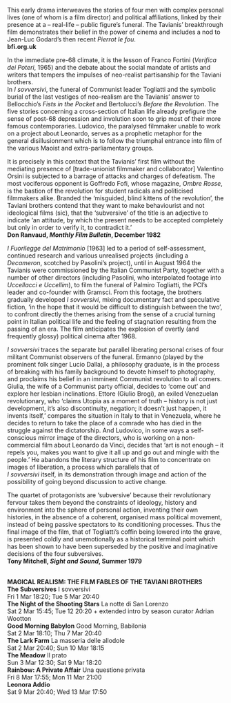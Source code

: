 
This early drama interweaves the stories of four men with complex personal lives (one of whom is a film director) and political affiliations, linked by their presence at a – real-life – public figure’s funeral. The Tavianis’ breakthrough film demonstrates their belief in the power of cinema and includes a nod to Jean-Luc Godard’s then recent _Pierrot le fou_.  
**bfi.org.uk**

In the immediate pre-68 climate, it is the lesson of Franco Fortini (_Verifica dei Poteri_, 1965) and the debate about the social mandate of artists and writers that tempers the impulses of neo-realist partisanship for the Taviani brothers.  
In _I sovversivi_, the funeral of Communist leader Togliatti and the symbolic burial of the last vestiges of neo-realism are the Tavianis’ answer to Bellocchio’s _Fists in the Pocket_ and Bertolucci’s _Before the Revolution_. The five stories concerning a cross-section of Italian life already prefigure the sense of post-68 depression and involution soon to grip most of their more famous contemporaries. Ludovico, the paralysed filmmaker unable to work on a project about Leonardo, serves as a prophetic metaphor for the general disillusionment which is to follow the triumphal entrance into film of the various Maoist and extra-parliamentary groups.

It is precisely in this context that the Tavianis’ first film without the mediating presence of [trade-unionist filmmaker and collaborator] Valentino Orsini is subjected to a barrage of attacks and charges of defeatism. The most vociferous opponent is Goffredo Fofi, whose magazine, _Ombre Rosse_, is the bastion of the revolution for student radicals and politicised filmmakers alike. Branded the ‘misguided, blind kittens of the revolution’, the Taviani brothers contend that they want to make behaviourist and not ideological films (sic), that the ‘subversive’ of the title is an adjective to indicate ‘an attitude, by which the present needs to be accepted completely but only in order to verify it, to contradict it.’  
**Don Ranvaud, _Monthly Film Bulletin_, December 1982**

_I Fuorilegge del Matrimonio_ [1963] led to a period of self-assessment, continued research and various unrealised projects (including a _Decameron_, scotched by Pasolini’s project), until in August 1964 the Tavianis were commissioned by the Italian Communist Party, together with a number of other directors (including Pasolini, who interpolated footage into _Uccellacci e Uccellim_), to film the funeral of Palmiro Togliatti, the PCI’s leader and co-founder with Gramsci. From this footage, the brothers gradually developed  _I sovversivi_, mixing documentary fact and speculative fiction, ‘in the hope that it would be difficult to distinguish between the two’, to confront directly the themes arising from the sense of a crucial turning point in Italian political life and the feeling of stagnation resulting from the passing of an era. The film anticipates the explosion of overtly (and frequently glossy) political cinema after 1968.

_I sovversivi_ traces the separate but parallel liberating personal crises of four militant Communist observers of the funeral. Ermanno (played by the prominent folk singer Lucio Dalla), a philosophy graduate, is in the process of breaking with his family background to devote himself to photography, and proclaims his belief in an imminent Communist revolution to all comers. Giulia, the wife of a Communist party official, decides to ‘come out’ and explore her lesbian inclinations. Ettore (Giulio Brogi), an exiled Venezuelan revolutionary, who ‘claims Utopia as a moment of truth – history is not just development, it’s also discontinuity, negation; it doesn’t just happen, it invents itself,’ compares the situation in Italy to that in Venezuela, where he decides to return to take the place of a comrade who has died in the struggle against the dictatorship. And Ludovico, in some ways a self-conscious mirror image of the directors, who is working on a non-commercial film about Leonardo da Vinci, decides that ‘art is not enough – it repels you, makes you want to give it all up and go out and mingle with the people.’ He abandons the literary structure of his film to concentrate on images of liberation, a process which parallels that of  
_I sovversivi_ itself, in its demonstration through image and action of the possibility of going beyond discussion to active change.

The quartet of protagonists are ‘subversive’ because their revolutionary fervour takes them beyond the constraints of ideology, history and environment into the sphere of personal action, inventing their own histories, in the absence of a coherent, organised mass political movement, instead of being passive spectators to its conditioning processes. Thus the final image of the film, that of Togliatti’s coffin being lowered into the grave, is presented coldly and unemotionally as a historical terminal point which has been shown to have been superseded by the positive and imaginative decisions of the four subversives.  
**Tony Mitchell, _Sight and Sound_, Summer 1979**
<br><br>

**MAGICAL REALISM:  THE FILM FABLES OF  THE TAVIANI BROTHERS**<br>
**The Subversives** I sovversivi<br>
Fri 1 Mar 18:20; Tue 5 Mar 20:40<br>
**The Night of the Shooting Stars** La notte di San Lorenzo<br>
Sat 2 Mar 15:45; Tue 12 20:20 + extended intro by season curator Adrian Wootton<br>
**Good Morning Babylon** Good Morning, Babilonia<br>
Sat 2 Mar 18:10; Thu 7 Mar 20:40<br>
**The Lark Farm** La masseria delle allodole<br>
Sat 2 Mar 20:40; Sun 10 Mar 18:15<br>
**The Meadow** Il prato<br>
Sun 3 Mar 12:30; Sat 9 Mar 18:20<br>
**Rainbow: A Private Affair** Una questione privata<br>
Fri 8 Mar 17:55; Mon 11 Mar 21:00<br>
**Leonora Addio**<br>
Sat 9 Mar 20:40; Wed 13 Mar 17:50<br>
<br><br>
<!--stackedit_data:
eyJoaXN0b3J5IjpbODM4MTE5MTI2XX0=
-->